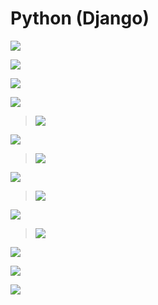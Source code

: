 # Python (Django)

[![](https://img.shields.io/badge/Modul%20Instalasi%20Django-Download%20Disini-informational?style=for-the-badge&logo=django&logoColor=FFF)](https://github.com/kevinperdana/Python-Django/raw/master/1.%20Python%20Django%20-%20Instalasi%20Django.pdf)

[![](https://img.shields.io/badge/Modul%201-Download%20Disini-informational?style=for-the-badge&logo=django&logoColor=FFF)](https://github.com/kevinperdana/Python-Django/raw/master/2.%20Python%20Django%20-%20Modul%201.pdf)

[![](https://img.shields.io/badge/Modul%202-Download%20Disini-informational?style=for-the-badge&logo=django&logoColor=FFF)](https://github.com/kevinperdana/Python-Django/raw/master/3.%20Python%20Django%20-%20Modul%202.pdf)

[![](https://img.shields.io/badge/Modul%203-Download%20Disini-informational?style=for-the-badge&logo=django&logoColor=FFF)](https://github.com/kevinperdana/Python-Django/raw/master/4.%20Python%20Django%20-%20Modul%203.pdf)

> [![](https://img.shields.io/badge/Image%20Assets%20Modul%203-Download%20Disini-red?style=for-the-badge&logo=pocket&logoColor=FFF)](https://github.com/kevinperdana/Python-Django/raw/master/Assets%20Website.rar)

[![](https://img.shields.io/badge/Modul%204-Download%20Disini-informational?style=for-the-badge&logo=django&logoColor=FFF)](https://github.com/kevinperdana/Python-Django/raw/master/5.%20Python%20Django%20-%20Modul%204.pdf)

> [![](https://img.shields.io/badge/Bootstrap%20Modul%204-Download%20Disini-red?style=for-the-badge&logo=pocket&logoColor=FFF)](https://github.com/kevinperdana/Python-Django/raw/master/bootstrap-4.3.1-dist.rar)

[![](https://img.shields.io/badge/Modul%205-Download%20Disini-informational?style=for-the-badge&logo=django&logoColor=FFF)](https://github.com/kevinperdana/Python-Django/raw/master/6.%20Python%20Django%20-%20Modul%205.pdf)

> [![](https://img.shields.io/badge/Mysqlclient%20Modul%205-Download%20Disini-red?style=for-the-badge&logo=pocket&logoColor=FFF)](https://www.lfd.uci.edu/~gohlke/pythonlibs/)

[![](https://img.shields.io/badge/Modul%206-Download%20Disini-informational?style=for-the-badge&logo=django&logoColor=FFF)](https://github.com/kevinperdana/Python-Django/raw/master/7.%20Python%20Django%20-%20Modul%206.pdf)

> [![](https://img.shields.io/badge/Image%20Assets%20Modul%206-Download%20Disini-red?style=for-the-badge&logo=pocket&logoColor=FFF)](https://github.com/kevinperdana/Python-Django/raw/master/Assets%20Website%202.rar)

[![](https://img.shields.io/badge/Modul%207-Download%20Disini-informational?style=for-the-badge&logo=django&logoColor=FFF)](https://github.com/kevinperdana/Python-Django/raw/master/8.%20Python%20Django%20-%20Modul%207.pdf)

[![](https://img.shields.io/badge/Modul%208-Download%20Disini-informational?style=for-the-badge&logo=django&logoColor=FFF)](https://github.com/kevinperdana/Python-Django/raw/master/9.%20Python%20Django%20-%20Modul%208.pdf)

[![](https://img.shields.io/badge/Modul%209-Download%20Disini-informational?style=for-the-badge&logo=django&logoColor=FFF)](https://github.com/kevinperdana/Python-Django/raw/master/10.%20Python%20Django%20-%20Modul%209.pdf)
